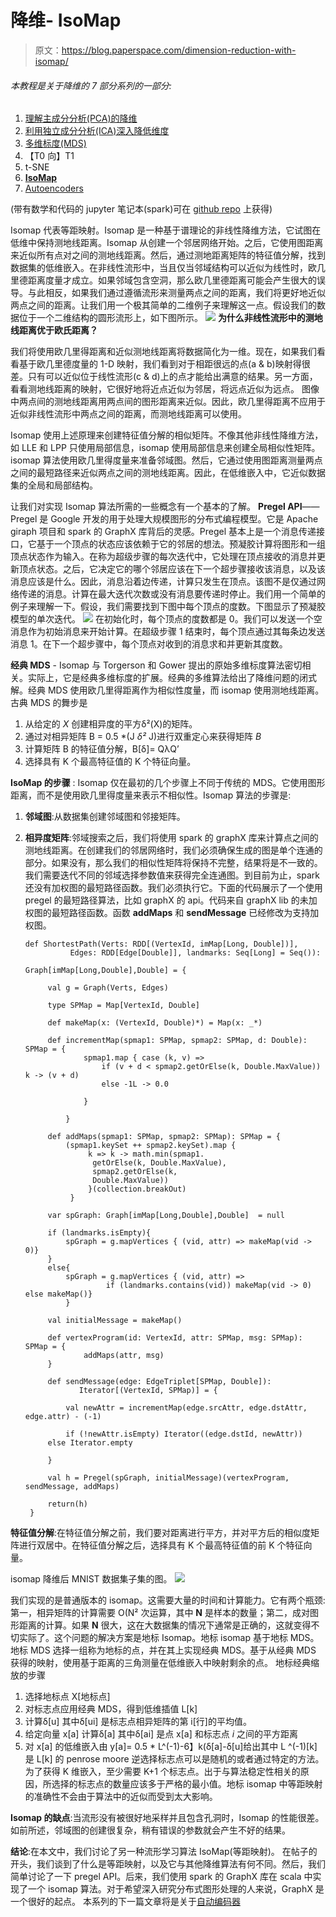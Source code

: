 # 降维- IsoMap

> 原文：<https://blog.paperspace.com/dimension-reduction-with-isomap/>

###### 本教程是关于降维的 7 部分系列的一部分:

1.  [理解主成分分析(PCA)的降维](https://blog.paperspace.com/dimension-reduction-with-principal-component-analysis/)
2.  [利用独立成分分析(ICA)深入降低维度](https://blog.paperspace.com/dimension-reduction-with-independent-components-analysis/)
3.  [多维标度(MDS)](https://blog.paperspace.com/dimension-reduction-with-multi-dimension-scaling/)
4.  【T0 向】T1
5.  t-SNE
6.  **[IsoMap](https://blog.paperspace.com/dimension-reduction-with-isomap)**
7.  [Autoencoders](https://blog.paperspace.com/dimension-reduction-with-autoencoders)

(带有数学和代码的 jupyter 笔记本(spark)可在 [github repo](https://github.com/asdspal/dimRed) 上获得)

Isomap 代表等距映射。Isomap 是一种基于谱理论的非线性降维方法，它试图在低维中保持测地线距离。Isomap 从创建一个邻居网络开始。之后，它使用图距离来近似所有点对之间的测地线距离。然后，通过测地距离矩阵的特征值分解，找到数据集的低维嵌入。在非线性流形中，当且仅当邻域结构可以近似为线性时，欧几里德距离度量才成立。如果邻域包含空洞，那么欧几里德距离可能会产生很大的误导。与此相反，如果我们通过遵循流形来测量两点之间的距离，我们将更好地近似两点之间的距离。让我们用一个极其简单的二维例子来理解这一点。假设我们的数据位于一个二维结构的圆形流形上，如下图所示。
![](img/fe1a5c33bbc95169deb34d752049a13d.png)
**为什么非线性流形中的测地线距离优于欧氏距离？**

我们将使用欧几里得距离和近似测地线距离将数据简化为一维。现在，如果我们看看基于欧几里德度量的 1-D 映射，我们看到对于相距很远的点(a & b)映射得很差。只有可以近似位于线性流形(c & d)上的点才能给出满意的结果。另一方面，看看测地线距离的映射，它很好地将近点近似为邻居，将远点近似为远点。
图像中两点间的测地线距离用两点间的图形距离来近似。因此，欧几里得距离不应用于近似非线性流形中两点之间的距离，而测地线距离可以使用。

Isomap 使用上述原理来创建特征值分解的相似矩阵。不像其他非线性降维方法，如 LLE 和 LPP 只使用局部信息，isomap 使用局部信息来创建全局相似性矩阵。isomap 算法使用欧几里得度量来准备邻域图。然后，它通过使用图距离测量两点之间的最短路径来近似两点之间的测地线距离。因此，在低维嵌入中，它近似数据集的全局和局部结构。

让我们对实现 Isomap 算法所需的一些概念有一个基本的了解。
**Pregel API**——Pregel 是 Google 开发的用于处理大规模图形的分布式编程模型。它是 Apache giraph 项目和 spark 的 GraphX 库背后的灵感。Pregel 基本上是一个消息传递接口，它基于一个顶点的状态应该依赖于它的邻居的想法。预凝胶计算将图形和一组顶点状态作为输入。在称为超级步骤的每次迭代中，它处理在顶点接收的消息并更新顶点状态。之后，它决定它的哪个邻居应该在下一个超步骤接收该消息，以及该消息应该是什么。因此，消息沿着边传递，计算只发生在顶点。该图不是仅通过网络传递的消息。计算在最大迭代次数或没有消息要传递时停止。我们用一个简单的例子来理解一下。假设，我们需要找到下图中每个顶点的度数。下图显示了预凝胶模型的单次迭代。
![](img/7bb9ce229bc4d359c354701f9f39f581.png)
在初始化时，每个顶点的度数都是 0。我们可以发送一个空消息作为初始消息来开始计算。在超级步骤 1 结束时，每个顶点通过其每条边发送消息 1。在下一个超步骤中，每个顶点对收到的消息求和并更新其度数。

**经典 MDS** - Isomap 与 Torgerson 和 Gower 提出的原始多维标度算法密切相关。实际上，它是经典多维标度的扩展。经典的多维算法给出了降维问题的闭式解。经典 MDS 使用欧几里得距离作为相似性度量，而 isomap 使用测地线距离。古典 MDS 的舞步是

1.  从给定的 *X* 创建相异度的平方δ²(X)的矩阵。
2.  通过对相异矩阵 B = 0.5 *(J *δ²* J)进行双重定心来获得矩阵 *B*
3.  计算矩阵 B 的特征值分解，B[δ]= QλQ’
4.  选择具有 K 个最高特征值的 K 个特征向量。

**IsoMap 的步骤** :
Isomap 仅在最初的几个步骤上不同于传统的 MDS。它使用图形距离，而不是使用欧几里得度量来表示不相似性。Isomap 算法的步骤是:

1.  **邻域图**:从数据集创建邻域图和邻接矩阵。

2.  **相异度矩阵**:邻域搜索之后，我们将使用 spark 的 graphX 库来计算点之间的测地线距离。在创建我们的邻居网络时，我们必须确保生成的图是单个连通的部分。如果没有，那么我们的相似性矩阵将保持不完整，结果将是不一致的。我们需要迭代不同的邻域选择参数值来获得完全连通图。到目前为止，spark 还没有加权图的最短路径函数。我们必须执行它。下面的代码展示了一个使用 pregel 的最短路径算法，比如 graphX 的 api。代码来自 graphX lib 的未加权图的最短路径函数。函数 **addMaps** 和 **sendMessage** 已经修改为支持加权图。

    ```
    def ShortestPath(Verts: RDD[(VertexId, imMap[Long, Double])], 
              Edges: RDD[Edge[Double]], landmarks: Seq[Long] = Seq()): 
                                                     Graph[imMap[Long,Double],Double] = {

         val g = Graph(Verts, Edges)

         type SPMap = Map[VertexId, Double]

         def makeMap(x: (VertexId, Double)*) = Map(x: _*)

         def incrementMap(spmap1: SPMap, spmap2: SPMap, d: Double): SPMap = {
                 spmap1.map { case (k, v) => 
                     if (v + d < spmap2.getOrElse(k, Double.MaxValue)) k -> (v + d)
                     else -1L -> 0.0

                 }

             }

         def addMaps(spmap1: SPMap, spmap2: SPMap): SPMap = {
             (spmap1.keySet ++ spmap2.keySet).map {
                  k => k -> math.min(spmap1.
                   getOrElse(k, Double.MaxValue), 
                   spmap2.getOrElse(k, 
                   Double.MaxValue))
                  }(collection.breakOut)
              }

         var spGraph: Graph[imMap[Long,Double],Double]  = null

         if (landmarks.isEmpty){
             spGraph = g.mapVertices { (vid, attr) => makeMap(vid -> 0)}
         }
         else{
             spGraph = g.mapVertices { (vid, attr) => 
                      if (landmarks.contains(vid)) makeMap(vid -> 0) else makeMap()}
             }                                      

         val initialMessage = makeMap()

         def vertexProgram(id: VertexId, attr: SPMap, msg: SPMap): SPMap = {
                 addMaps(attr, msg)
         }

         def sendMessage(edge: EdgeTriplet[SPMap, Double]): 
                Iterator[(VertexId, SPMap)] = {

             val newAttr = incrementMap(edge.srcAttr, edge.dstAttr, edge.attr) - (-1)

             if (!newAttr.isEmpty) Iterator((edge.dstId, newAttr))
         else Iterator.empty

         }

         val h = Pregel(spGraph, initialMessage)(vertexProgram, sendMessage, addMaps)

         return(h)
     } 
    ```

**特征值分解**:在特征值分解之前，我们要对距离进行平方，并对平方后的相似度矩阵进行双居中。在特征值分解之后，选择具有 K 个最高特征值的前 K 个特征向量。

isomap 降维后 MNIST 数据集子集的图。
![](img/12fa350b48aeaaa28d7e9a02e249f903.png)

我们实现的是普通版本的 isomap。这需要大量的时间和计算能力。它有两个瓶颈:第一，相异矩阵的计算需要 O(N² 次运算，其中 **N** 是样本的数量；第二，成对图形距离的计算。如果 **N** 很大，这在大数据集的情况下通常是正确的，这就变得不切实际了。这个问题的解决方案是地标 Isomap。地标 isomap 基于地标 MDS。地标 MDS 选择一组称为地标的点，并在其上实现经典 MDS。基于从经典 MDS 获得的映射，使用基于距离的三角测量在低维嵌入中映射剩余的点。
地标经典缩放的步骤

1.  选择地标点 X[地标点]
2.  对标志点应用经典 MDS，得到低维插值 L[k]
3.  计算δ[u] 其中δ[ui] 是标志点相异矩阵的第 i[行]的平均值。
4.  给定向量 x[a] 计算δ[a] 其中δ[ai] 是点 x[a] 和标志点 *i* 之间的平方距离
5.  对 x[a] 的低维嵌入由 y[a]= 0.5 * L^(-1)-6】k(δ[a]-δ[u]给出其中 L ^(-1)[k] 是 L[k]
    的 penrose moore 逆选择标志点可以是随机的或者通过特定的方法。为了获得 K 维嵌入，至少需要 K+1 个标志点。出于与算法稳定性相关的原因，所选择的标志点的数量应该多于严格的最小值。地标 isomap 中等距映射的准确性不会由于算法中的近似而受到太大影响。

**Isomap 的缺点**:当流形没有被很好地采样并且包含孔洞时，Isomap 的性能很差。如前所述，邻域图的创建很复杂，稍有错误的参数就会产生不好的结果。

**结论**:在本文中，我们讨论了另一种流形学习算法 IsoMap(等距映射)。
在帖子的开头，我们谈到了什么是等距映射，以及它与其他降维算法有何不同。然后，我们简单讨论了一下 pregel API。后来，我们使用 spark 的 GraphX 库在 scala 中实现了一个 isomap 算法。对于希望深入研究分布式图形处理的人来说，GraphX 是一个很好的起点。
本系列的下一篇文章将是关于[自动编码器](https://blog.paperspace.com/p/dcc54161-3255-416f-983f-380515e8c859/)